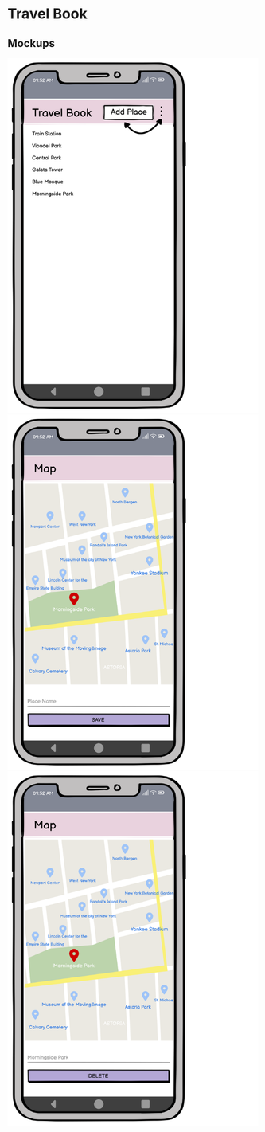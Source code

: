 # Travel Book

## Mockups

![screen](mock/screen.png)
![screen1](mock/screen1.png)
![screen2](mock/screen2.png)
